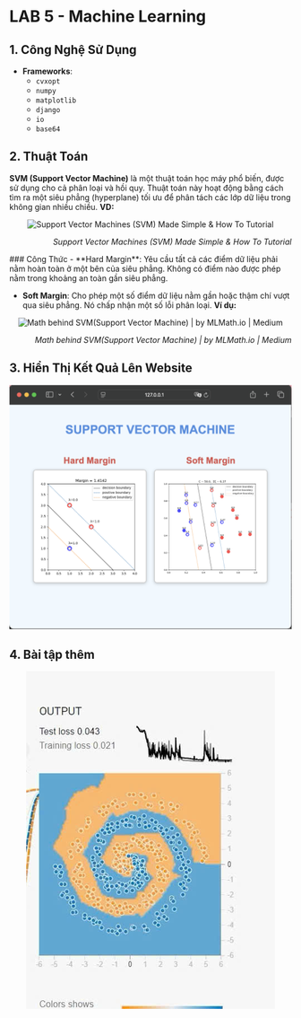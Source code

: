 # LAB 5 - Machine Learning

## 1. Công Nghệ Sử Dụng
- **Frameworks**: 
  - `cvxopt`
  - `numpy`
  - `matplotlib`
  - `django`
  - `io`
  - `base64`

## 2. Thuật Toán
**SVM (Support Vector Machine)** là một thuật toán học máy phổ biến, được sử dụng cho cả phân loại và hồi quy. Thuật toán này hoạt động bằng cách tìm ra một siêu phẳng (hyperplane) tối ưu để phân tách các lớp dữ liệu trong không gian nhiều chiều.
**VD:**
<p align="center">
  <img src="https://datatron.com/wp-content/uploads/2021/05/Support-Vector-Machine.png" alt="Support Vector Machines (SVM) Made Simple & How To Tutorial">
<p align="right">
  <em>Support Vector Machines (SVM) Made Simple & How To Tutorial</em>
</p>
### Công Thức
- **Hard Margin**: Yêu cầu tất cả các điểm dữ liệu phải nằm hoàn toàn ở một bên của siêu phẳng. Không có điểm nào được phép nằm trong khoảng an toàn gần siêu phẳng.
  
- **Soft Margin**: Cho phép một số điểm dữ liệu nằm gần hoặc thậm chí vượt qua siêu phẳng. Nó chấp nhận một số lỗi phân loại.
**Ví dụ:**
<p align="center">
  <img src="https://miro.medium.com/v2/resize:fit:552/1*CD08yESKvYgyM7pJhCnQeQ.png" alt="Math behind SVM(Support Vector Machine) | by MLMath.io | Medium">
</p>
<p align="right">
  <em>Math behind SVM(Support Vector Machine) | by MLMath.io | Medium</em>
</p>

## 3. Hiển Thị Kết Quả Lên Website
<p align="center">
  <img src="https://github.com/tramit-work/LAB5-MachineLearning/blob/main/mylab5/static/photos/photo2.png" alt="Kết quả SVM">
</p>

## 4. Bài tập thêm
<p align="center">
  <img src="https://github.com/tramit-work/LAB5-MachineLearning/blob/main/mylab5/static/photos/photo3.png" alt="Kết quả so sánh SVM">
</p>
